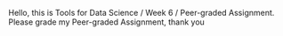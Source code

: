 Hello, this is Tools for Data Science / Week 6 / Peer-graded Assignment.
Please grade my Peer-graded Assignment, thank you
